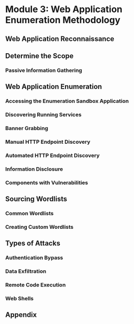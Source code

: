 # Module 3: Web Application Enumeration Methodology

## Web Application Reconnaissance

## Determine the Scope



### Passive Information Gathering



## Web Application Enumeration

### Accessing the Enumeration Sandbox Application



### Discovering Running Services



### Banner Grabbing



### Manual HTTP Endpoint Discovery



### Automated HTTP Endpoint Discovery



### Information Disclosure



### Components with Vulnerabilities



## Sourcing Wordlists

### Common Wordlists



### Creating Custom Wordlists



## Types of Attacks

### Authentication Bypass



### Data Exfiltration



### Remote Code Execution



### Web Shells



## Appendix

